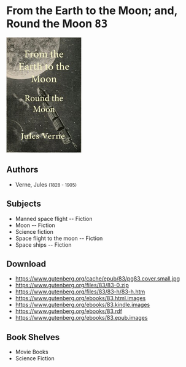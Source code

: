 # From the Earth to the Moon; and, Round the Moon <kbd>83</kbd>

![](./cover.medium.jpg "")

## Authors


 - Verne, Jules <small>(1828 - 1905)</small>

## Subjects


 - Manned space flight -- Fiction
 - Moon -- Fiction
 - Science fiction
 - Space flight to the moon -- Fiction
 - Space ships -- Fiction

## Download


 - https://www.gutenberg.org/cache/epub/83/pg83.cover.small.jpg
 - https://www.gutenberg.org/files/83/83-0.zip
 - https://www.gutenberg.org/files/83/83-h/83-h.htm
 - https://www.gutenberg.org/ebooks/83.html.images
 - https://www.gutenberg.org/ebooks/83.kindle.images
 - https://www.gutenberg.org/ebooks/83.rdf
 - https://www.gutenberg.org/ebooks/83.epub.images

## Book Shelves


 - Movie Books
 - Science Fiction
